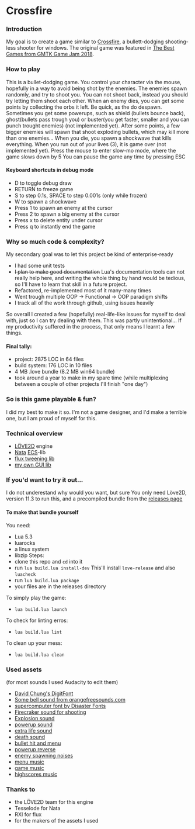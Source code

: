 # Crossfire

### Introduction
My goal is to create a game similar to [Crossfire](https://seet.itch.io/crossfire), a bullett-dodging shooting-less shooter for windows.
The original game was featured in [The Best Games from GMTK Game Jam 2018](https://www.youtube.com/watch?v=s2ebZXQ_J8Q).

### How to play
This is a bullet-dodging game. You control your character via the mouse, hopefully in a way to avoid being shot by the enemies. The enemies spawn randomly, and try to shoot you. You can not shoot back, instead you should try letting them shoot each other. When an enemy dies, you can get some points by collecting the orbs it left. Be quick, as the do despawn.
Sometimes you get some powerups, such as shield (bullets bounce back), ghost(bullets pass trough you) or buster(you get faster, smaller and you can punch trought enemies) (not implemented yet). After some points, a few bigger enemies will spawn that shoot exploding bullets, which may kill more than one enemies...
When you die, you spawn a shockwave that kills everything. When you run out of your lives (3), it is game over (not implemented yet).
Press the mouse to enter slow-mo mode, where the game slows down by 5
You can pause the game any time by pressing ESC

#### Keyboard shortcuts in debug mode
- D to toggle debug draw
- RETURN to freeze game
- S to step 0.1s, SPACE to step 0.001s (only while frozen)
- W to spawn a shockwave
- Press 1 to spawn an enemy at the cursor
- Press 2 to spawn a big enemy at the cursor
- Press x to delete entity under cursor
- Press q to instantly end the game

### Why so much code & complexity?
My secondary goal was to let this project be kind of enterprise-ready
- I had some unit tests
- <del>I plan to make good documentation</del>
Lua's documentation tools can not really help here, and writing the whole thing by hand would be tedious, so I'll have to learn that skill in a future project.
- Refactored, re-implemented most of it many-many times
- Went trough multiple OOP -> Functional -> OOP paradigm shifts
- I track all of the work through github, using issues heavily

So overall I created a few (hopefully) real-life-like issues for myself to deal with, just so I can try dealing with them. This was partly unintentional...
If my productivity suffered in the process, that only means I learnt a few things.
#### Final tally:
- project: 2875 LOC in 64 files
- build system: 176 LOC in 10 files
- 4 MB .love bundle (8.2 MB win64 bundle)
- took around a year to make in my spare time 
(while multiplexing between a couple of other projects I'll finish "one day")

### So is this game playable & fun?
I did my best to make it so. I'm not a game designer, and I'd make a terrible one, but I am proud of myself for this.

### Technical overview
 - [LÖVE2D](https://love2d.org/) engine
 - [Nata](https://github.com/tesselode/nata/) [ECS](https://en.wikipedia.org/wiki/Entity_component_system)-lib
 - [flux tweening lib](https://github.com/rxi/flux)
 - [my own GUI lib](https://github.com/sassszem/yalg)

### If you'd want to try it out...
I do not underestand why would you want, but sure
You only need Löve2D, version 11.3 to run this, and a precompiled bundle from the [releases page](https://github.com/Sasszem/crossfire/releases)

#### To make that bundle yourself
You need:
 - Lua 5.3
 - luarocks
 - a linux system
 - libzip
Steps:
- clone this repo and `cd` into it
- run `lua build.lua install-dev`
This'll install `love-release` and also `luacheck`
- run `lua build.lua package`
- your files are in the releases directory

To simply play the game:
- `lua build.lua launch`

To check for linting erros:
- `lua build.lua lint`

To clean up your mess:
- `lua build.lua clean`

### Used assets
(for most sounds I used Audacity to edit them)
- [David Chung's DigitFont](https://www.1001fonts.com/01-digit-font.html)
- [Some bell sound from orangefreesounds.com](http://www.orangefreesounds.com/ding-ding-ding/)
- [supercomputer font by Disaster Fonts](https://www.1001fonts.com/supercomputer-font.html)
- [Firecraker sound for shooting](http://www.orangefreesounds.com/firecracker-sounds/)
- [Explosion sound](http://www.orangefreesounds.com/8-bit-explosion/)
- [powerup sound](http://www.orangefreesounds.com/video-game-bonus-bell-sound-effect/)
- [extra life sound](http://www.orangefreesounds.com/video-game-bonus-bell-sound-effect/)
- [death sound](http://www.orangefreesounds.com/free-explosion-sound-effect/)
- [bullet hit and menu](http://www.orangefreesounds.com/single-hammer-hit-on-wood/)
- [powerup reverse](http://www.orangefreesounds.com/shut-down-sound-effect/)
- [enemy spawning noises](http://www.orangefreesounds.com/vanishing-sound-effect/)
- [menu music](http://www.orangefreesounds.com/synth-bassline-124-bpm/)
- [game music](http://www.orangefreesounds.com/soft-lounge-background-track/)
- [highscores music](http://www.orangefreesounds.com/groove-synth-loop-130-bpm/)

### Thanks to
 - the LÖVE2D team for this engine
 - Tesselode for Nata
 - RXI for flux
 - for the makers of the assets I used
